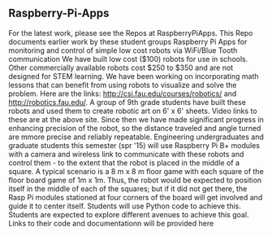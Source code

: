 ## Raspberry-Pi-Apps
For the latest work, please see the Repos at RaspberryPiApps. This Repo documents earlier work by these student groups
Raspberry Pi Apps for monitoring and control of simple low cost robots via WiFi/Blue Tooth communication
We have built low cost ($100) robots for use in schools. Other commercially available robots cost $250 to $350 and are not designed for STEM learning. We have been working on incorporating math lessons that can benefit from using robots to visualize and solve the problem. 
Here are the links: http://csi.fau.edu/courses/robotics/  and http://robotics.fau.edu/. 
A group of 9th grade students have built these robots and used them to create robotic art on 6' x 6' sheets. Video links to these are at the above site. Since then we have made significant progress in enhancing precision of the robot, so the distance traveled and angle turned are mmore precise and reliably repeatable. 
Engineering undergraduates and graduate students this semester (spr '15) will use Raspberry Pi B+  modules with a camera and wireless link to communicate with these robots and control them - to the extent that the robot is placed in the middle of a square. A typical scenario is a 8 m x 8 m floor game with each square of the floor board game of 1m x 1m. Thus, the robot would be expected to position itself in the middle of each of the squares; but if it did not get there, the Rasp Pi modules stationed at four corners of the board will get involved and guide it to center itself. Students will use Python code to achieve this. Students are expected to explore different avenues to achieve this goal. 
Links to their code and documentationn will be provided here
